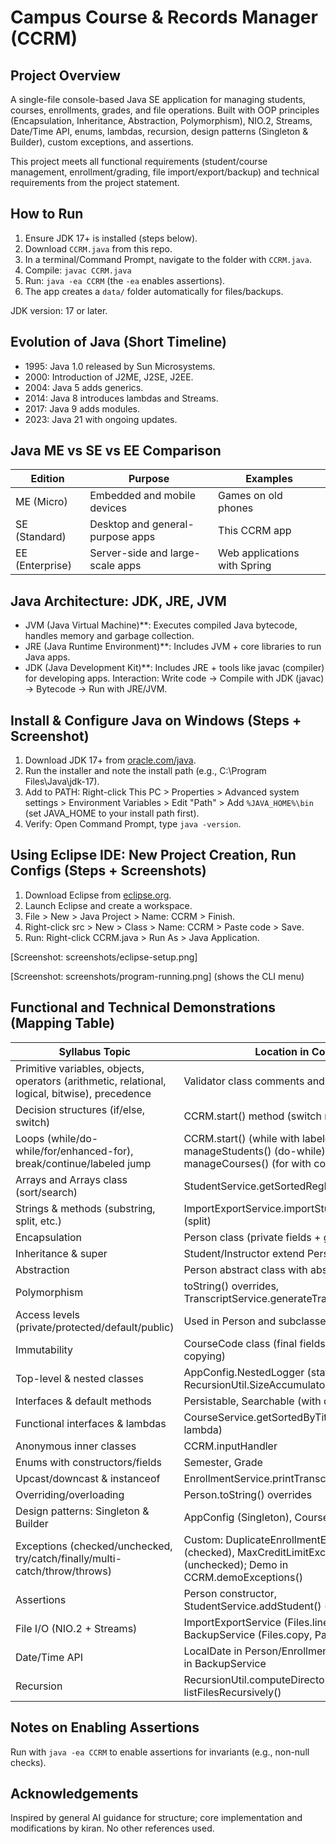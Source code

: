 # Campus Course & Records Manager (CCRM)

## Project Overview
A single-file console-based Java SE application for managing students, courses, enrollments, grades, and file operations. Built with OOP principles (Encapsulation, Inheritance, Abstraction, Polymorphism), NIO.2, Streams, Date/Time API, enums, lambdas, recursion, design patterns (Singleton & Builder), custom exceptions, and assertions.

This project meets all functional requirements (student/course management, enrollment/grading, file import/export/backup) and technical requirements from the project statement.

## How to Run
1. Ensure JDK 17+ is installed (steps below).
2. Download `CCRM.java` from this repo.
3. In a terminal/Command Prompt, navigate to the folder with `CCRM.java`.
4. Compile: `javac CCRM.java`
5. Run: `java -ea CCRM` (the `-ea` enables assertions).
6. The app creates a `data/` folder automatically for files/backups.

JDK version: 17 or later.

## Evolution of Java (Short Timeline)
- 1995: Java 1.0 released by Sun Microsystems.
- 2000: Introduction of J2ME, J2SE, J2EE.
- 2004: Java 5 adds generics.
- 2014: Java 8 introduces lambdas and Streams.
- 2017: Java 9 adds modules.
- 2023: Java 21 with ongoing updates.

## Java ME vs SE vs EE Comparison
| Edition | Purpose | Examples |
|---------|---------|----------|
| ME (Micro) | Embedded and mobile devices | Games on old phones |
| SE (Standard) | Desktop and general-purpose apps | This CCRM app |
| EE (Enterprise) | Server-side and large-scale apps | Web applications with Spring |

## Java Architecture: JDK, JRE, JVM
- JVM (Java Virtual Machine)**: Executes compiled Java bytecode, handles memory and garbage collection.
- JRE (Java Runtime Environment)**: Includes JVM + core libraries to run Java apps.
- JDK (Java Development Kit)**: Includes JRE + tools like javac (compiler) for developing apps.
Interaction: Write code → Compile with JDK (javac) → Bytecode → Run with JRE/JVM.

## Install & Configure Java on Windows (Steps + Screenshot)
1. Download JDK 17+ from [oracle.com/java](https://www.oracle.com/java/technologies/downloads/).
2. Run the installer and note the install path (e.g., C:\Program Files\Java\jdk-17).
3. Add to PATH: Right-click This PC > Properties > Advanced system settings > Environment Variables > Edit "Path" > Add `%JAVA_HOME%\bin` (set JAVA_HOME to your install path first).
4. Verify: Open Command Prompt, type `java -version`.

## Using Eclipse IDE: New Project Creation, Run Configs (Steps + Screenshots)
1. Download Eclipse from [eclipse.org](https://www.eclipse.org/downloads/).
2. Launch Eclipse and create a workspace.
3. File > New > Java Project > Name: CCRM > Finish.
4. Right-click src > New > Class > Name: CCRM > Paste code > Save.
5. Run: Right-click CCRM.java > Run As > Java Application.

[Screenshot: screenshots/eclipse-setup.png]

[Screenshot: screenshots/program-running.png] (shows the CLI menu)

## Functional and Technical Demonstrations (Mapping Table)
| Syllabus Topic | Location in Code |
|---------------|------------------|
| Primitive variables, objects, operators (arithmetic, relational, logical, bitwise), precedence | Validator class comments and methods |
| Decision structures (if/else, switch) | CCRM.start() method (switch menu) |
| Loops (while/do-while/for/enhanced-for), break/continue/labeled jump | CCRM.start() (while with labeled outer), manageStudents() (do-while), manageCourses() (for with continue) |
| Arrays and Arrays class (sort/search) | StudentService.getSortedRegNos() |
| Strings & methods (substring, split, etc.) | ImportExportService.importStudentsFromCSV() (split) |
| Encapsulation | Person class (private fields + getters/setters) |
| Inheritance & super | Student/Instructor extend Person |
| Abstraction | Person abstract class with abstract getRole() |
| Polymorphism | toString() overrides, TranscriptService.generateTranscript() |
| Access levels (private/protected/default/public) | Used in Person and subclasses |
| Immutability | CourseCode class (final fields, defensive copying) |
| Top-level & nested classes | AppConfig.NestedLogger (static nested), RecursionUtil.SizeAccumulator (inner) |
| Interfaces & default methods | Persistable, Searchable<T> (with defaults) |
| Functional interfaces & lambdas | CourseService.getSortedByTitle() (comparator lambda) |
| Anonymous inner classes | CCRM.inputHandler |
| Enums with constructors/fields | Semester, Grade |
| Upcast/downcast & instanceof | EnrollmentService.printTranscript() |
| Overriding/overloading | Person.toString() overrides |
| Design patterns: Singleton & Builder | AppConfig (Singleton), Course.Builder |
| Exceptions (checked/unchecked, try/catch/finally/multi-catch/throw/throws) | Custom: DuplicateEnrollmentException (checked), MaxCreditLimitExceededException (unchecked); Demo in CCRM.demoExceptions() |
| Assertions | Person constructor, StudentService.addStudent() (enable with -ea) |
| File I/O (NIO.2 + Streams) | ImportExportService (Files.lines, Streams), BackupService (Files.copy, Path) |
| Date/Time API | LocalDate in Person/Enrollment, LocalDateTime in BackupService |
| Recursion | RecursionUtil.computeDirectorySize() and listFilesRecursively() |

## Notes on Enabling Assertions
Run with `java -ea CCRM` to enable assertions for invariants (e.g., non-null checks).

## Acknowledgements
Inspired by general AI guidance for structure; core implementation and modifications by kiran. No other references used.